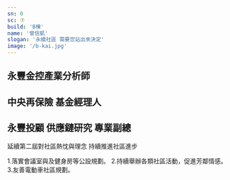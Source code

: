 ```yaml
---
sn: 0
sc: ⑦
build: 'B棟'
name: '曾信凱'
slogan: '永續社區 需要您站出來決定'
image: '/b-kai.jpg'
---
```

## 永豐金控產業分析師
## 中央再保險 基金經理人
## 永豐投顧 供應鏈研究 專業副總

延續第二屆對社區熱忱與理念
持續推進社區進步

1.落實會議室與及健身房等公設規劃。
2.持續舉辦各類社區活動，促進芳鄰情感。
3.友善電動車社區規劃。